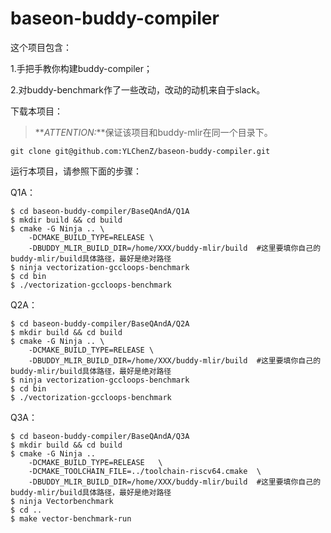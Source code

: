 # baseon-buddy-compiler
这个项目包含：

1.手把手教你构建buddy-compiler；

2.对buddy-benchmark作了一些改动，改动的动机来自于slack。

下载本项目：

> **_ATTENTION:_**保证该项目和buddy-mlir在同一个目录下。

```
git clone git@github.com:YLChenZ/baseon-buddy-compiler.git
```
运行本项目，请参照下面的步骤：

Q1A：
```
$ cd baseon-buddy-compiler/BaseQAndA/Q1A
$ mkdir build && cd build
$ cmake -G Ninja .. \
    -DCMAKE_BUILD_TYPE=RELEASE \
    -DBUDDY_MLIR_BUILD_DIR=/home/XXX/buddy-mlir/build  #这里要填你自己的buddy-mlir/build具体路径，最好是绝对路径
$ ninja vectorization-gccloops-benchmark
$ cd bin
$ ./vectorization-gccloops-benchmark
```

Q2A：
```
$ cd baseon-buddy-compiler/BaseQAndA/Q2A
$ mkdir build && cd build
$ cmake -G Ninja .. \
    -DCMAKE_BUILD_TYPE=RELEASE \
    -DBUDDY_MLIR_BUILD_DIR=/home/XXX/buddy-mlir/build  #这里要填你自己的buddy-mlir/build具体路径，最好是绝对路径
$ ninja vectorization-gccloops-benchmark
$ cd bin
$ ./vectorization-gccloops-benchmark
```

Q3A：
```
$ cd baseon-buddy-compiler/BaseQAndA/Q3A
$ mkdir build && cd build
$ cmake -G Ninja ..
    -DCMAKE_BUILD_TYPE=RELEASE   \
    -DCMAKE_TOOLCHAIN_FILE=../toolchain-riscv64.cmake  \
    -DBUDDY_MLIR_BUILD_DIR=/home/XXX/buddy-mlir/build  #这里要填你自己的buddy-mlir/build具体路径，最好是绝对路径
$ ninja Vectorbenchmark
$ cd ..
$ make vector-benchmark-run
```


